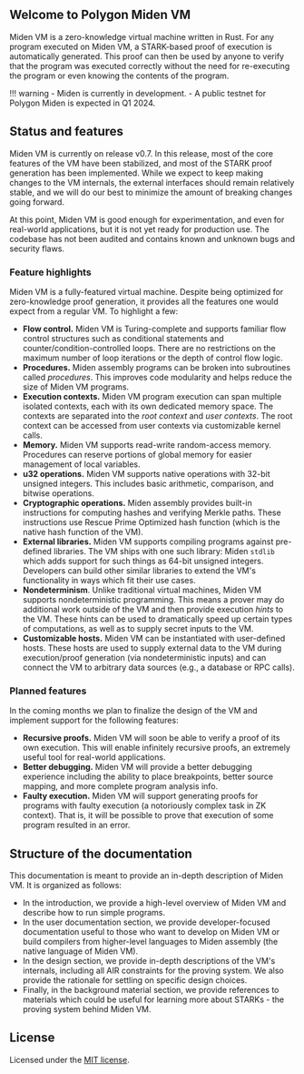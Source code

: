 ## Welcome to Polygon Miden VM

Miden VM is a zero-knowledge virtual machine written in Rust. For any program executed on Miden VM, a STARK-based proof of execution is automatically generated. This proof can then be used by anyone to verify that the program was executed correctly without the need for re-executing the program or even knowing the contents of the program.

!!! warning
    - Miden is currently in development.
    - A public testnet for Polygon Miden is expected in Q1 2024.

## Status and features

Miden VM is currently on release v0.7. In this release, most of the core features of the VM have been stabilized, and most of the STARK proof generation has been implemented. While we expect to keep making changes to the VM internals, the external interfaces should remain relatively stable, and we will do our best to minimize the amount of breaking changes going forward.

At this point, Miden VM is good enough for experimentation, and even for real-world applications, but it is not yet ready for production use. The codebase has not been audited and contains known and unknown bugs and security flaws.

### Feature highlights

Miden VM is a fully-featured virtual machine. Despite being optimized for zero-knowledge proof generation, it provides all the features one would expect from a regular VM. To highlight a few:

* **Flow control.** Miden VM is Turing-complete and supports familiar flow control structures such as conditional statements and counter/condition-controlled loops. There are no restrictions on the maximum number of loop iterations or the depth of control flow logic.
* **Procedures.** Miden assembly programs can be broken into subroutines called *procedures*. This improves code modularity and helps reduce the size of Miden VM programs.
* **Execution contexts.** Miden VM program execution can span multiple isolated contexts, each with its own dedicated memory space. The contexts are separated into the *root context* and *user contexts*. The root context can be accessed from user contexts via customizable kernel calls.
* **Memory.** Miden VM supports read-write random-access memory. Procedures can reserve portions of global memory for easier management of local variables.
* **u32 operations.** Miden VM supports native operations with 32-bit unsigned integers. This includes basic arithmetic, comparison, and bitwise operations.
* **Cryptographic operations.** Miden assembly provides built-in instructions for computing hashes and verifying Merkle paths. These instructions use Rescue Prime Optimized hash function (which is the native hash function of the VM).
* **External libraries.** Miden VM supports compiling programs against pre-defined libraries. The VM ships with one such library: Miden `stdlib` which adds support for such things as 64-bit unsigned integers. Developers can build other similar libraries to extend the VM's functionality in ways which fit their use cases.
* **Nondeterminism**. Unlike traditional virtual machines, Miden VM supports nondeterministic programming. This means a prover may do additional work outside of the VM and then provide execution *hints* to the VM. These hints can be used to dramatically speed up certain types of computations, as well as to supply secret inputs to the VM.
* **Customizable hosts.** Miden VM can be instantiated with user-defined hosts. These hosts are used to supply external data to the VM during execution/proof generation (via nondeterministic inputs) and can connect the VM to arbitrary data sources (e.g., a database or RPC calls).

### Planned features

In the coming months we plan to finalize the design of the VM and implement support for the following features:

* **Recursive proofs.** Miden VM will soon be able to verify a proof of its own execution. This will enable infinitely recursive proofs, an extremely useful tool for real-world applications.
* **Better debugging.** Miden VM will provide a better debugging experience including the ability to place breakpoints, better source mapping, and more complete program analysis info.
* **Faulty execution.** Miden VM will support generating proofs for programs with faulty execution (a notoriously complex task in ZK context). That is, it will be possible to prove that execution of some program resulted in an error.

## Structure of the documentation

This documentation is meant to provide an in-depth description of Miden VM. It is organized as follows:

* In the introduction, we provide a high-level overview of Miden VM and describe how to run simple programs.
* In the user documentation section, we provide developer-focused documentation useful to those who want to develop on Miden VM or build compilers from higher-level languages to Miden assembly (the native language of Miden VM).
* In the design section, we provide in-depth descriptions of the VM's internals, including all AIR constraints for the proving system. We also provide the rationale for settling on specific design choices.
* Finally, in the background material section, we provide references to materials which could be useful for learning more about STARKs - the proving system behind Miden VM.

## License

Licensed under the [MIT license](http://opensource.org/licenses/MIT).
